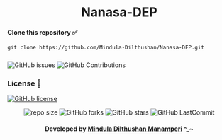 <div align="center">

# Nanasa-DEP
</div>

#### Clone this repository ✅
```md
git clone https://github.com/Mindula-Dilthushan/Nanasa-DEP.git
```
###

![GitHub issues](https://img.shields.io/github/issues/Mindula-Dilthushan/Nanasa-DEP?&labelColor=black&color=eb3b5a&label=Issues&logo=issues&logoColor=black&style=for-the-badge)
![GitHub Contributions](https://img.shields.io/github/contributors/Mindula-Dilthushan/Nanasa-DEP?&labelColor=black&color=8854d0&style=for-the-badge)

### License 📝
[![GitHub license](https://img.shields.io/github/license/Mindula-Dilthushan/Nanasa-DEP?&labelColor=black&color=3867d6&style=for-the-badge)](https://github.com/Mindula-Dilthushan/Nanasa-DEP/blob/master/LICENSE)


<div align="center">

![repo size](https://img.shields.io/github/repo-size/Mindula-Dilthushan/Nanasa-DEP?label=Repo%20Size&style=for-the-badge&labelColor=black&color=20bf6b)
![GitHub forks](https://img.shields.io/github/forks/Mindula-Dilthushan/Nanasa-DEP?&labelColor=black&color=0fb9b1&style=for-the-badge)
![GitHub stars](https://img.shields.io/github/stars/Mindula-Dilthushan/Nanasa-DEP?&labelColor=black&color=f7b731&style=for-the-badge)
![GitHub LastCommit](https://img.shields.io/github/last-commit/Mindula-Dilthushan/Nanasa-DEP?logo=github&labelColor=black&color=d1d8e0&style=for-the-badge)

</div>

<div align="center"> 

#### Developed by [Mindula Dilthushan Manamperi](http://minduladilthushan.netlify.app/) ^_~
</div>
